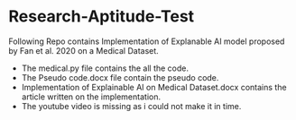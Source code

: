 # Research-Aptitude-Test
Following Repo contains Implementation of Explanable AI model proposed by Fan et al. 2020 on a Medical Dataset.

* The medical.py file contains the all the code.
* The Pseudo code.docx file contain the pseudo code.
* Implementation of Explainable AI on Medical Dataset.docx contains the article written on the implementation.
* The youtube video is missing as i could not make it in time. 
